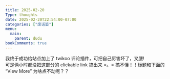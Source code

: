 ```yaml
---
title: 2025-02-20
Type: thoughts
date: 2025-02-20T22:54:00-07:00
categories: ["废话篓"]
menu:
  main:
    parent: dudu
bookComments: true
---
```

我终于成功给站点加上了 twikoo 评论插件，可把自己厉害坏了，叉腰!  
可是俩小时都没把这部分的 clickable link 搞出来 =。= 搞不懂！！标题和下面的 “View More” 为啥点不动呢？？